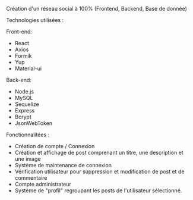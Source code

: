 Création d'un réseau social à 100% (Frontend, Backend, Base de donnée)

Technologies utilisées :

Front-end:

 - React
 - Axios
 - Formik
 - Yup
 - Material-ui

Back-end:

 - Node.js
 - MySQL
 - Sequelize
 - Express
 - Bcrypt
 - JsonWebToken
 
 Fonctionnalitées :
 
 - Création de compte / Connexion
 - Création et affichage de post comprenant un titre, une description et une image
 - Système de maintenance de connexion 
 - Vérification utilisateur pour suppression et modification de post et de commentaire
 - Compte administrateur 
 - Système de "profil" regroupant les posts de l'utilisateur sélectionné.
